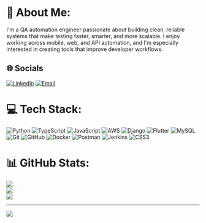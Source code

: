 # 💫 About Me:
I'm a QA automation engineer passionate about building clean, reliable systems that make testing faster, smarter, and more scalable. I enjoy working across mobile, web, and API automation, and I'm especially interested in creating tools that improve developer workflows. 


## 🌐 Socials
[![LinkedIn](https://img.shields.io/badge/LinkedIn-%230077B5.svg?style=for-the-badge&logo=linkedin&logoColor=white)](https://www.linkedin.com/in/zubair-ahmed-faraz-shaik) [![Email](https://img.shields.io/badge/Email-D14836?style=for-the-badge&logo=gmail&logoColor=white)](mailto:zubairahmdfaraz@gmail.com)



# 💻 Tech Stack:
![Python](https://img.shields.io/badge/python-3670A0?style=flat&logo=python&logoColor=ffdd54) ![TypeScript](https://img.shields.io/badge/typescript-%23007ACC.svg?style=flat&logo=typescript&logoColor=white) ![JavaScript](https://img.shields.io/badge/javascript-%23323330.svg?style=flat&logo=javascript&logoColor=%23F7DF1E) ![AWS](https://img.shields.io/badge/AWS-%23FF9900.svg?style=flat&logo=amazon-aws&logoColor=white) ![Django](https://img.shields.io/badge/django-%23092E20.svg?style=flat&logo=django&logoColor=white) ![Flutter](https://img.shields.io/badge/Flutter-%2302569B.svg?style=flat&logo=Flutter&logoColor=white) ![MySQL](https://img.shields.io/badge/mysql-4479A1.svg?style=flat&logo=mysql&logoColor=white) ![Git](https://img.shields.io/badge/git-%23F05033.svg?style=flat&logo=git&logoColor=white) ![GitHub](https://img.shields.io/badge/github-%23121011.svg?style=flat&logo=github&logoColor=white) ![Docker](https://img.shields.io/badge/docker-%230db7ed.svg?style=flat&logo=docker&logoColor=white) ![Postman](https://img.shields.io/badge/Postman-FF6C37?style=flat&logo=postman&logoColor=white) ![Jenkins](https://img.shields.io/badge/jenkins-%232C5263.svg?style=flat&logo=jenkins&logoColor=white) ![CSS3](https://img.shields.io/badge/css3-%231572B6.svg?style=flat&logo=css3&logoColor=white)
# 📊 GitHub Stats:
![](https://github-readme-stats.vercel.app/api?username=Zubairahmdfaraz&theme=dark&hide_border=false&include_all_commits=true&count_private=true)<br/>
![](https://nirzak-streak-stats.vercel.app/?user=Zubairahmdfaraz&theme=dark&hide_border=false)<br/>
![](https://github-readme-stats.vercel.app/api/top-langs/?username=Zubairahmdfaraz&theme=dark&hide_border=false&include_all_commits=true&count_private=true&layout=compact)

---
[![](https://visitcount.itsvg.in/api?id=Zubairahmdfaraz&icon=0&color=0)](https://visitcount.itsvg.in)

<!-- Proudly created with GPRM ( https://gprm.itsvg.in ) -->
